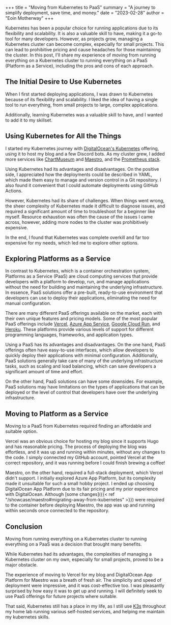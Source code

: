 +++
title = "Moving from Kubernetes to PaaS"
summary = "A journey to simplify deployment, save time, and money."
date = "2023-02-28"
author = "Eoin Motherway"
+++

Kubernetes has been a popular choice for running applications due to its flexibility and scalability.
It is also a valuable skill to have, making it a go-to tool for many developers.
However, as projects grow, managing a Kubernetes cluster can become complex, especially for small projects.
This can lead to prohibitive pricing and cause headaches for those maintaining the cluster.
In this post, I'll share my experience of moving from running everything on a Kubernetes cluster to running everything on a PaaS (Platform as a Service), including the pros and cons of each approach.

## The Initial Desire to Use Kubernetes

When I first started deploying applications, I was drawn to Kubernetes because of its flexibility and scalability.
I liked the idea of having a single tool to run everything, from small projects to large, complex applications.

Additionally, learning Kubernetes was a valuable skill to have, and I wanted to add it to my skillset.

## Using Kubernetes for All the Things

I started my Kubernetes journey with [DigitalOcean's Kubernetes](https://www.digitalocean.com/products/kubernetes) offering, using it to host my blog and a few Discord bots. As my cluster grew, I added more services like [ChartMuseum](https://chartmuseum.com) and [Maestro](/showcase/maestro), and the [Prometheus stack](https://github.com/prometheus-operator/kube-prometheus).

Using Kubernetes had its advantages and disadvantages. On the positive side, I appreciated how the deployments could be described in YAML, which made them easy to manage and version control in a Git repository. I also found it convenient that I could automate deployments using GitHub Actions.

However, Kubernetes had its share of challenges. When things went wrong, the sheer complexity of Kubernetes made it difficult to diagnose issues, and required a significant amount of time to troubleshoot for a beginner like myself. Resource exhaustion was often the cause of the issues I came across, however, adding more nodes to the cluster was prohibitively expensive.

In the end, I found that Kubernetes was complete overkill and far too expensive for my needs, which led me to explore other options.

## Exploring Platforms as a Service

In contrast to Kubernetes, which is a container orchestration system, Platforms as a Service (PaaS) are cloud computing services that provide developers with a platform to develop, run, and manage applications without the need for building and maintaining the underlying infrastructure.
In essence, PaaS solutions offer a pre-built, ready-to-use environment that developers can use to deploy their applications, eliminating the need for manual configuration.

There are many different PaaS offerings available on the market, each with their own unique features and pricing models.
Some of the most popular PaaS offerings include [Vercel](https://vercel.com), [Azure App Service](https://azure.microsoft.com/en-au/products/app-service/), [Google Cloud Run](https://cloud.google.com/run/), and [Heroku](https://www.heroku.com).
These platforms provide various levels of support for different programming languages, frameworks, and application types.

Using a PaaS has its advantages and disadvantages.
On the one hand, PaaS offerings often have easy-to-use interfaces, which allow developers to quickly deploy their applications with minimal configuration. 
Additionally, PaaS solutions generally take care of many of the underlying infrastructure tasks, such as scaling and load balancing, which can save developers a significant amount of time and effort.

On the other hand, PaaS solutions can have some downsides.
For example, PaaS solutions may have limitations on the types of applications that can be deployed or the level of control that developers have over the underlying infrastructure.

## Moving to Platform as a Service

Moving to a PaaS from Kubernetes required finding an affordable and suitable option.

Vercel was an obvious choice for hosting my blog since it supports Hugo and has reasonable pricing.
The process of deploying the blog was effortless, and it was up and running within minutes, without any changes to the code. I simply connected my GitHub account, pointed Vercel at the correct repository, and it was running before I could finish brewing a coffee!

Maestro, on the other hand, required a full-stack deployment, which Vercel didn't support.
I initially explored Azure App Platform, but its complexity made it unsuitable for such a small hobby project.
I ended up choosing DigitalOcean App Platform due to its fair pricing and my prior experience with DigitalOcean.
Although [some changes]({{< ref "/showcase/maestro#migrating-away-from-kubernetes" >}}) were required to the container before deploying Maestro, the app was up and running within seconds once connected to the repository.

<!-- Todo: Expand on the process, maybe provide a walkthrough? -->

## Conclusion

Moving from running everything on a Kubernetes cluster to running everything on a PaaS was a decision that brought many benefits.

While Kubernetes had its advantages, the complexities of managing a Kubernetes cluster on my own, especially for small projects, proved to be a major obstacle.

The experience of moving to Vercel for my blog and DigitalOcean App Platform for Maestro was a breath of fresh air. The simplicity and speed of deployment were impressive, and it was cost-effective too. I was pleasantly surprised by how easy it was to get up and running.
I will definitely seek to use PaaS offerings for future projects where suitable.

That said, Kubernetes still has a place in my life, as I still use [K3s](https://k3s.io) throughout my home lab running various self-hosted services, and helping me maintain my kubernetes skills.
